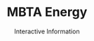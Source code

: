 ---
title: MBTA Energy
subtitle: Interactive Information
summary: >
  To visualize data generated by electricity monitoring devices, I created a 
  website that could parse files generated by monitoring systems in Myron B. 
  Thompson Academy and transform them into graphs. Data could be filtered to 
  show average power consumption, and custom files could be uploaded without 
  the need to update the server. Using this program, students were able to 
  identify odd electricity usage, such as a spike in power used by the 
  refigerator at 4am.
---